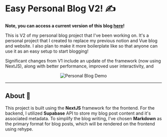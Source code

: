 # Easy Personal Blog V2! ✍️

**Note, you can access a current version of this blog [here](https://adrian-blog.vercel.app/)!**

This is V2 of my personal blog project that I've been working on. It's a personal project that I created to replace my previous notion and Vue blog and website. I also plan to make it more boilerplate like so that anyone can use it as an easy setup to start blogging!

Significant changes from V1 include an update of the framework (now using NextJS), along with better performance, improved user interactivity, and

<div style="text-align: center;">
    <img src="https://github.com/adriantzkok/personal-blog-v2/blob/main/blogpreview.gif" alt="Personal Blog Demo">
</div>

---

## About 📝

This project is built using the **NextJS** framework for the frontend. For the backend, I utilized **Supabase** API to store my blog post content and it's associated metadata. To simplify the blog writing, I've chosen **Markdown** as the primary format for blog posts, which will be rendered on the frontend using rehype.
